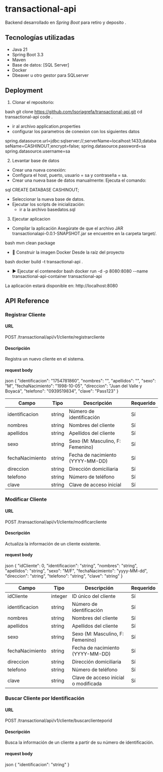# transactional-api
Backend desarrollado en *Spring Boot* para retiro y deposito .

## Tecnologías utilizadas

- Java 21 
- Spring Boot 3.3
- Maven
- Base de datos: [SQL Server]
- Docker
- Dbeaver u otro gestor para SQLserver
## Deployment

1. Clonar el repositorio:

bash
git clone https://github.com/lsoriagrefa/transactional-api.git
cd transactional-api
code . 

- ir al archivo application.properties
- configurar los parametros de conexion con los siguientes datos

spring.datasource.url=jdbc:sqlserver://;serverName=localhost:1433;databaseName=CASHINOUT;encrypt=false;
spring.datasource.password=sa
spring.datasource.username=sa
   

2. Levantar base de datos

- Crear una nueva conexión:
- Configura el host, puerto, usuario = sa y contraseña = sa.
- Crear una nueva base de datos manualmente:
Ejecuta el comando:

sql
CREATE DATABASE CASHINOUT;

- Seleccionar la nueva base de datos.
- Ejecutar los scripts de inicialización:
    - ir a la archivo basedatos.sql

3. Ejecutar aplicacion

- Compilar la aplicación
Asegúrate de que el archivo JAR transactionalapi-0.0.1-SNAPSHOT.jar se encuentre en la carpeta target/.

bash
mvn clean package


- 🐳 Construir la imagen Docker
Desde la raíz del proyecto

bash
docker build -t transactional-api .

- ▶ Ejecutar el contenedor
bash
docker run -d -p 8080:8080 --name transactional-api-container transactional-api

La aplicación estará disponible en: http://localhost:8080




## API Reference

### Registrar Cliente
#### URL

POST /transactional/api/v1/cliente/registrarcliente

#### Descripción

Registra un nuevo cliente en el sistema.

#### request body

json
{
  "identificacion": "1754781860",
  "nombres": "",
  "apellidos": "",
  "sexo": "M",
  "fechaNacimiento": "1998-10-05",
  "direccion": "Juan del Valle y Boyacá",
  "telefono": "0939519834",
  "clave": "Pass123"
}


| Campo           | Tipo   | Descripción                      | Requerido |
| --------------- | ------ | -------------------------------- | --------- |
| identificacion  | string | Número de identificación         | Sí        |
| nombres         | string | Nombres del cliente              | Sí        |
| apellidos       | string | Apellidos del cliente            | Sí        |
| sexo            | string | Sexo (M: Masculino, F: Femenino) | Sí        |
| fechaNacimiento | string | Fecha de nacimiento (YYYY-MM-DD) | Sí        |
| direccion       | string | Dirección domiciliaria           | Sí        |
| telefono        | string | Número de teléfono               | Sí        |
| clave           | string | Clave de acceso inicial          | Sí        |


### Modificar Cliente
#### URL
POST /transactional/api/v1/cliente/modificarcliente

#### Descripción
Actualiza la información de un cliente existente.

#### request body

json
{
  "idCliente": 0,
  "identificacion": "string",
  "nombres": "string",
  "apellidos": "string",
  "sexo": "M/F",
  "fechaNacimiento": "yyyy-MM-dd",
  "direccion": "string",
  "telefono": "string",
  "clave": "string"
}

| Campo           | Tipo    | Descripción                          | Requerido |
| --------------- | ------- | ------------------------------------ | --------- |
| idCliente       | integer | ID único del cliente                 | Sí        |
| identificacion  | string  | Número de identificación             | Sí        |
| nombres         | string  | Nombres del cliente                  | Sí        |
| apellidos       | string  | Apellidos del cliente                | Sí        |
| sexo            | string  | Sexo (M: Masculino, F: Femenino)     | Sí        |
| fechaNacimiento | string  | Fecha de nacimiento (YYYY-MM-DD)     | Sí        |
| direccion       | string  | Dirección domiciliaria               | Sí        |
| telefono        | string  | Número de teléfono                   | Sí        |
| clave           | string  | Clave de acceso inicial o modificada | Sí        |

### Buscar Cliente por Identificación
#### URL

POST /transactional/api/v1/cliente/buscarclienteporid


#### Descripción
Busca la información de un cliente a partir de su número de identificación.
#### request body
json
{
  "identificacion": "string"
}
